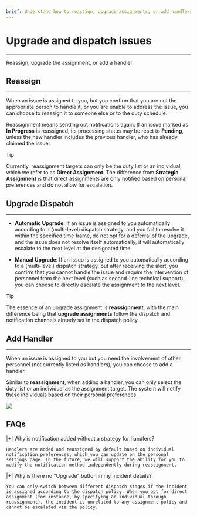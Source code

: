 ```yaml
---
brief: Understand how to reassign, upgrade assignments, or add handlers
---
```


# Upgrade and dispatch issues

---

Reassign, upgrade the assignment, or add a handler.

## Reassign
---

When an issue is assigned to you, but you confirm that you are not the appropriate person to handle it, or you are unable to address the issue, you can choose to reassign it to someone else or to the duty schedule.

Reassignment means sending out notifications again. If an issue marked as **In Progress** is reassigned, its processing status may be reset to **Pending**, unless the new handler includes the previous handler, who has already claimed the issue.

> [!TIP]
> Currently, reassignment targets can only be the duty list or an individual, which we refer to as **Direct Assignment**. The difference from **Strategic Assignment** is that direct assignments are only notified based on personal preferences and do not allow for escalation.


## Upgrade Dispatch
---

- **Automatic Upgrade**: If an issue is assigned to you automatically according to a (multi-level) dispatch strategy, and you fail to resolve it within the specified time frame, do not opt for a deferral of the upgrade, and the issue does not resolve itself automatically, it will automatically escalate to the next level at the designated time.

- **Manual Upgrade**: If an issue is assigned to you automatically according to a (multi-level) dispatch strategy, but after receiving the alert, you confirm that you cannot handle the issue and require the intervention of personnel from the next level (such as second-line technical support), you can choose to directly escalate the assignment to the next level.

> [!TIP]
> The essence of an upgrade assignment is **reassignment**, with the main difference being that **upgrade assignments** follow the dispatch and notification channels already set in the dispatch policy.

## Add Handler
---

When an issue is assigned to you but you need the involvement of other personnel (not currently listed as handlers), you can choose to add a handler.

Similar to **reassignment**, when adding a handler, you can only select the duty list or an individual as the assignment target. The system will notify these individuals based on their personal preferences.

![](https://fcdoc.github.io/img/5yV6SZljnoyzXZygOdopT3n8RgQkKr5WITkG_FlwCt4.avif)

## FAQs


|+| Why is notification added without a strategy for handlers?

    Handlers are added and reassigned by default based on individual notification preferences, which you can update on the personal settings page. In the future, we will support the ability for you to modify the notification method independently during reassignment.

|+| Why is there no "Upgrade" button in my incident details?

    You can only switch between different dispatch stages if the incident is assigned according to the dispatch policy. When you opt for direct assignment (for instance, by specifying an individual through reassignment), the incident is unrelated to any assignment policy and cannot be escalated via the policy.